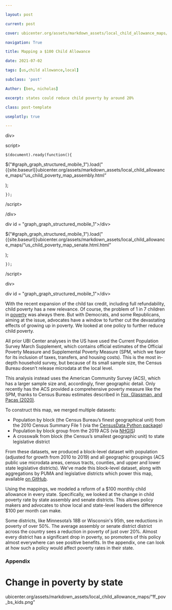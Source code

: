 ```yaml
---

layout: post

current: post

cover: ubicenter.org/assets/markdown_assets/local_child_allowance_maps/pov_by_assembly_cover.png

navigation: True

title: Mapping a $100 Child Allowance

date: 2021-07-02

tags: [us,child allowance,local]

subclass: 'post'

Author: [ben, nicholas]

excerpt: states could reduce child poverty by around 20%

class: post-template

useplotly: true

---
```


div>

  script>

    $(document).ready(function(){

  $("#graph_graph_structured_mobile_1").load("{{site.baseurl}}ubicenter.org/assets/markdown_assets/local_child_allowance_maps/“us_child_poverty_map_assembly.html”

);

    });

  /script>

/div>

div id = "graph_graph_structured_mobile_1">/div>

$("#graph_graph_structured_mobile_1").load("{{site.baseurl}}ubicenter.org/assets/markdown_assets/local_child_allowance_maps/“us_child_poverty_map_senate.html.html”

);

    });

  /script>

div>

div id = "graph_graph_structured_mobile_1">/div>

With the recent expansion of the child tax credit, including full refundability, child poverty has a new relevance. Of course, the problem of 1 in 7 children in [poverty](https://child-allowance.ubicenter.org/) was always there. But with Democrats, and some Republicans, aiming at the issue, advocates have a window to further cut the devastating effects of growing up in poverty. We looked at one policy to further reduce child poverty.

All prior UBI Center analyses in the US have used the Current Population Survey March Supplement, which contains official estimates of the Official Poverty Measure and Supplemental Poverty Measure (SPM, which we favor for its inclusion of taxes, transfers, and housing costs). This is the most in-depth household survey, but because of its small sample size, the Census Bureau doesn’t release microdata at the local level.

This analysis instead uses the American Community Survey (ACS), which has a larger sample size and, accordingly, finer geographic detail. Only recently has the ACS provided a comprehensive poverty measure like the SPM, thanks to Census Bureau estimates described in [Fox, Glassman, and Pacas (2020)](https://www.census.gov/content/dam/Census/library/working-papers/2020/demo/SEHSD-WP2020-09.pdf).

To construct this map, we merged multiple datasets:



* Population by block (the Census Bureau’s finest geographical unit) from the 2010 Census Summary File 1 (via the [CensusData Python package](https://github.com/jtleider/censusdata))
* Population by block group from the 2019 ACS (via [NHGIS](https://www.nhgis.org/))
* A crosswalk from block (the Census’s smallest geographic unit) to state legislative district

From these datasets, we produced a block-level dataset with population (adjusted for growth from 2010 to 2019) and all geographic groupings (ACS public use microdata areas, census tracts, counties, and upper and lower state legislative districts). We’ve made this block-level dataset, along with aggregations by PUMA and legislative districts which power this map, available [on GitHub](https://github.com/UBICenter/local-child-allowance/tree/main/data).

Using the mappings, we modeled a reform of a $100 monthly child allowance in every state. Specifically, we looked at the change in child poverty rate by state assembly and senate districts. This allows policy makers and advocates to show local and state-level leaders the difference $100 per month can make.  

Some districts, like Minnesota’s 18B or Wisconsin's 95th, see reductions in poverty of over 50%. The average assembly or senate district district across the country sees a reduction in poverty of just over 20%. Almost every district has a significant drop in poverty, so promoters of this policy almost everywhere can see positive benefits. In the appendix, one can look at how such a policy would affect poverty rates in their state.

### Appendix

#   Change in poverty by state

ubicenter.org/assets/markdown_assets/local_child_allowance_maps/“ff_pov_bs_kids.png”
